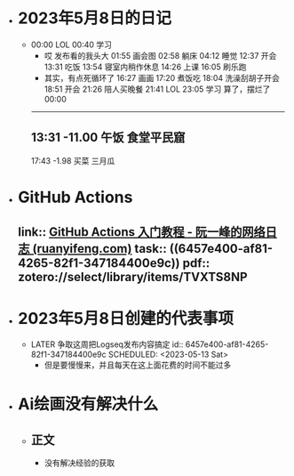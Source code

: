 - # 2023年5月8日的日记
	- 00:00
	  LOL
	  00:40
	  学习
	  * 哎 发布看的我头大
	  01:55
	  画会图
	  02:58
	  躺床
	  04:12
	  睡觉
	  12:37
	  开会
	  13:31
	  吃饭
	  13:54
	  寝室内稍作休息
	  14:26
	  上课 
	  16:05
	  刷乐跑
	  * 其实，有点死循环了
	  16:27
	  画画
	  17:20
	  煮饭吃
	  18:04
	  洗澡刮胡子开会
	  18:51
	  开会
	  21:26
	  陪人买晚餐
	  21:41
	  LOL
	  23:05
	  学习
	  算了，摆烂了
	  00:00
	  ---
	  13:31
	  -11.00
	  午饭
	  食堂平民窟
	  --
	  17:43
	  -1.98
	  买菜
	  三月瓜
- # GitHub Actions
  link:: [GitHub Actions 入门教程 - 阮一峰的网络日志 (ruanyifeng.com)](https://www.ruanyifeng.com/blog/2019/09/getting-started-with-github-actions.html)
  task:: ((6457e400-af81-4265-82f1-347184400e9c))
  pdf:: zotero://select/library/items/TVXTS8NP
	-
- # 2023年5月8日创建的代表事项
	- LATER 争取这周把Logseq发布内容搞定
	  id:: 6457e400-af81-4265-82f1-347184400e9c
	  SCHEDULED: <2023-05-13 Sat>
	  * 但是要慢慢来，并且每天在这上面花费的时间不能过多
- # Ai绘画没有解决什么
	- ## 正文
		- 没有解决经验的获取